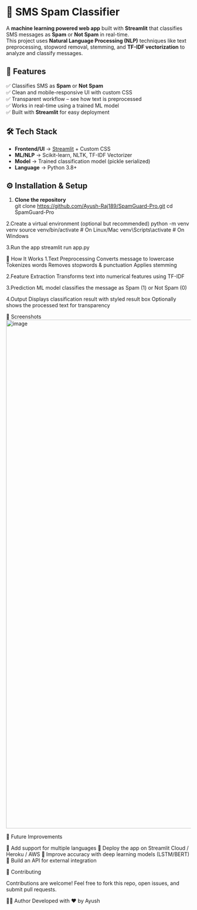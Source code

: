 # 📱 SMS Spam Classifier  

A **machine learning powered web app** built with **Streamlit** that classifies SMS messages as **Spam** or **Not Spam** in real-time.  
This project uses **Natural Language Processing (NLP)** techniques like text preprocessing, stopword removal, stemming, and **TF-IDF vectorization** to analyze and classify messages.

## 🚀 Features  

✅ Classifies SMS as **Spam** or **Not Spam**  
✅ Clean and mobile-responsive UI with custom CSS  
✅ Transparent workflow – see how text is preprocessed  
✅ Works in real-time using a trained ML model  
✅ Built with **Streamlit** for easy deployment  

## 🛠️ Tech Stack  

- **Frontend/UI** → [Streamlit](https://streamlit.io/) + Custom CSS  
- **ML/NLP** → Scikit-learn, NLTK, TF-IDF Vectorizer  
- **Model** → Trained classification model (pickle serialized)  
- **Language** → Python 3.8+  


## ⚙️ Installation & Setup  

1. **Clone the repository**  
git clone https://github.com/Ayush-Raj189/SpamGuard-Pro.git
cd SpamGuard-Pro

2.Create a virtual environment (optional but recommended)
python -m venv venv
source venv/bin/activate   # On Linux/Mac
venv\Scripts\activate      # On Windows

3.Run the app
streamlit run app.py

🔎 How It Works
1.Text Preprocessing
  Converts message to lowercase
  Tokenizes words
  Removes stopwords & punctuation
  Applies stemming

2.Feature Extraction
  Transforms text into numerical features using TF-IDF

3.Prediction
  ML model classifies the message as Spam (1) or Not Spam (0)

4.Output
 Displays classification result with styled result box
 Optionally shows the processed text for transparency

📸 Screenshots
<img width="1748" height="1388" alt="image" src="https://github.com/user-attachments/assets/6386f27d-b902-4659-83e0-ee3cfbe1c151" />


🔮 Future Improvements

📌 Add support for multiple languages
📌 Deploy the app on Streamlit Cloud / Heroku / AWS
📌 Improve accuracy with deep learning models (LSTM/BERT)
📌 Build an API for external integration

🤝 Contributing

Contributions are welcome!
Feel free to fork this repo, open issues, and submit pull requests.

👨‍💻 Author
Developed with ❤️ by Ayush
